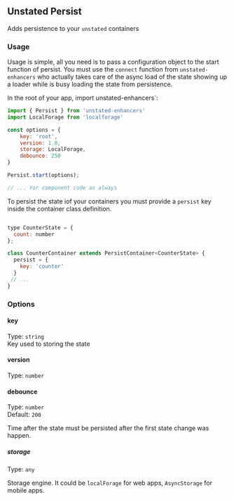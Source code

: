 ## Unstated Persist

Adds persistence to your `unstated` containers

### Usage
Usage is simple, all you need is to pass a configuration object to the start function of persist. You must use the `connect` function from `unstated-enhancers` who actually takes care of the async load of the state showing up a loader while is busy loading the state from persistence.

In the root of your app, import unstated-enhancers`:

```js
import { Persist } from 'unstated-enhancers'
import LocalForage from 'localforage'

const options = {
    key: 'root',
    version: 1.0,
    storage: LocalForage,
    debounce: 250
}

Persist.start(options);

// ... Yor component code as always
```

To persist the state iof your containers you must provide a `persist` key inside the container class definition.

```js

type CounterState = {
  count: number
};

class CounterContainer extends PersistContainer<CounterState> {
  persist = {
    key: 'counter'
  }
 // ...
}
```

### Options

#### key

Type: `string`
<br>
Key used to storing the state

#### version

Type: `number`

#### debounce

Type: `number`
<br>
Default: `200`

Time after the state must be persisted after the first state change was happen.

##### storage

Type: `any`

Storage engine. It could be `localForage` for web apps, `AsyncStorage` for mobile apps.